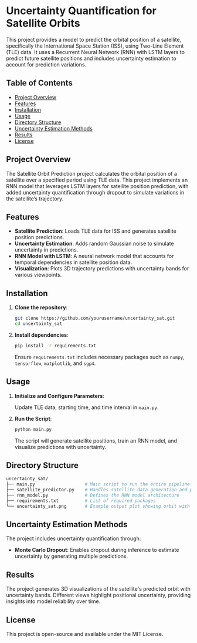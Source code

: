 # Uncertainty Quantification for Satellite Orbits

This project provides a model to predict the orbital position of a satellite, specifically the International Space Station (ISS), using Two-Line Element (TLE) data. It uses a Recurrent Neural Network (RNN) with LSTM layers to predict future satellite positions and includes uncertainty estimation to account for prediction variations.

## Table of Contents

- [Project Overview](#project-overview)
- [Features](#features)
- [Installation](#installation)
- [Usage](#usage)
- [Directory Structure](#directory-structure)
- [Uncertainty Estimation Methods](#uncertainty-estimation-methods)
- [Results](#results)
- [License](#license)

## Project Overview

The Satellite Orbit Prediction project calculates the orbital position of a satellite over a specified period using TLE data. This project implements an RNN model that leverages LSTM layers for satellite position prediction, with added uncertainty quantification through dropout to simulate variations in the satellite’s trajectory.

## Features

- **Satellite Prediction**: Loads TLE data for ISS and generates satellite position predictions.
- **Uncertainty Estimation**: Adds random Gaussian noise to simulate uncertainty in predictions.
- **RNN Model with LSTM**: A neural network model that accounts for temporal dependencies in satellite position data.
- **Visualization**: Plots 3D trajectory predictions with uncertainty bands for various viewpoints.

## Installation

1. **Clone the repository**:

    ```bash
    git clone https://github.com/yourusername/uncertainty_sat.git
    cd uncertainty_sat
    ```

2. **Install dependencies**:

    ```bash
    pip install -r requirements.txt
    ```

    Ensure `requirements.txt` includes necessary packages such as `numpy`, `tensorflow`, `matplotlib`, and `sgp4`.

## Usage

1. **Initialize and Configure Parameters**:
   
   Update TLE data, starting time, and time interval in `main.py`.

2. **Run the Script**:

    ```bash
    python main.py
    ```

    The script will generate satellite positions, train an RNN model, and visualize predictions with uncertainty.

## Directory Structure

```graphql
uncertainty_sat/
├── main.py                   # Main script to run the entire pipeline
├── satellite_predictor.py    # Handles satellite data generation and preprocessing
├── rnn_model.py              # Defines the RNN model architecture
├── requirements.txt          # List of required packages
└── uncertainty_sat.png       # Example output plot showing orbit with uncertainty
```

## Uncertainty Estimation Methods

The project includes uncertainty quantification through:

- **Monte Carlo Dropout**: Enables dropout during inference to estimate uncertainty by generating multiple predictions.

## Results

The project generates 3D visualizations of the satellite's predicted orbit with uncertainty bands. Different views highlight positional uncertainty, providing insights into model reliability over time.

## License

This project is open-source and available under the MIT License.
